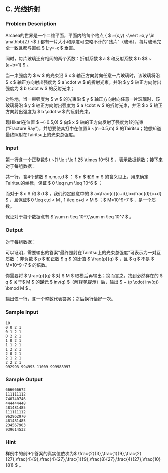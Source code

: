 ## C. 光线折射

### Problem Description

Arcaea的世界是一个二维平面，平面内的每个格点 { $ ~(x,y) ~\vert ~x,y \in \mathbb{Z} ~$ }
都有一片大小和厚度可忽略不计的"残片"（玻璃），每片玻璃完全一致且都与直线 $ L:y=-x $ 垂直。

同时，每片玻璃还有相同的两个系数：折射系数 $ a $ 和反射系数 $ b $$ ~(a+b=1) $ 。

当一束强度为 $ w $ 的光束沿 $ x $ 轴正方向射向任意一片玻璃时，该玻璃将沿 $ x $ 轴正方向射出强度为 $ a \cdot w $ 的折射光束，并沿 $ y $ 轴正方向射出强度为 $ b \cdot w $ 的反射光束；

对称地，当一束强度为 $ w $ 的光束沿 $ y $ 轴正方向射向任意一片玻璃时，该玻璃将沿 $ y $ 轴正方向射出强度为 $ a \cdot w $ 的折射光束，并沿 $ x $ 轴正方向射出强度为 $ b \cdot w $ 的反射光束。

现Hikari在位置 $ ~(-0.5,0) $ 向$ x $ 轴的正方向发射了强度为1的光束(\"Fracture Ray\")，并想要使其打中在位置$ ~(n+0.5,m) $ 的Tairitsu；她想知道最终照射在Tairitsu上的光束总强度。

### Input

第一行含一个正整数$ t ~(1 \le t \le 1.25 \times 10^5)  $ ，表示数据组数；接下来对于每组数据：

共一行，含4个整数 $ n,m,c,d $ ： $ n $ 和$ m $ 的含义见上，用来确定Tairitsu的坐标，保证 $ 0 \leq n,m \leq 10^6 $ ；

而对于 $ c $ 和 $ d $ ，我们约定题意中的 $ a=\frac{c}{c+d},b=\frac{d}{c+d} $ ，且保证$ 0 \leq c,d < M , 1 \leq c+d < M $ ；$ M=10^9+7 $ ，是一个质数。

保证对于每个数据点有 $ \sum n \leq 10^7,\sum m \leq 10^7 $ 。

### Output

对于每组数据：

可以证明，需要输出的答案"最终照射在Tairitsu上的光束总强度"可表示为一对互质数
：非负数 $ p $ 和正数 $ q $ 的比值 $ \frac{p}{q} $ ，且 $ q $ 不是 $ M=10^9+7 $ 的倍数。

你需要将 $ \frac{p}{q} $ 对 $ M $ 取模后再输出；换而言之，找到必然存在的 $ q $ 关于$ M $ 的**逆元** $ inv(q) $（解释见提示）后，输出 $ ~ (p \cdot inv(q)) \bmod M $ 。

输出仅一行，含一个整数代表答案；之后换行恰好一次。

### Sample Input

```plain
10
0 0 2 1
0 1 2 1
0 2 2 1
1 0 2 1
1 1 2 1
1 2 2 1
2 0 2 1
2 1 2 1
2 2 2 1
992993 994995 11009 999988997
```

### Sample Output

```plain
666666672
111111112
740740746
444444448
481481485
111111112
962962970
481481485
234567903
939614532
```

### Hint

样例中的前9个答案的真实值依次为$ \frac{2}{3},\frac{1}{9},\frac{2}{27},\frac{4}{9},\frac{4}{27},\frac{1}{9},\frac{8}{27},\frac{4}{27},\frac{10}{81} $ 。

